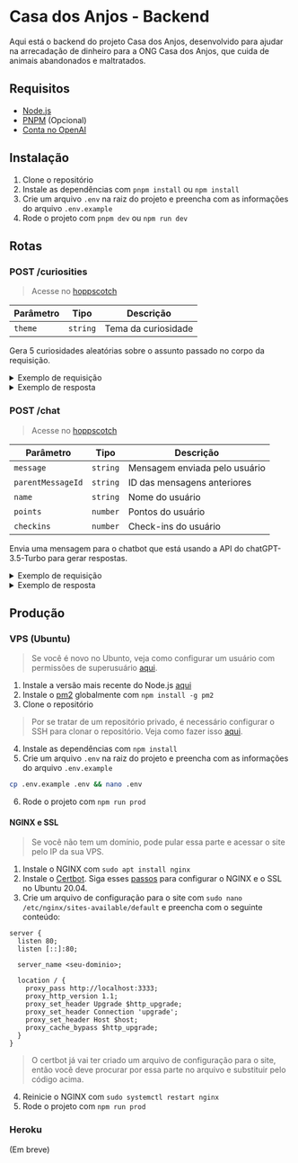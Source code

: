 # Casa dos Anjos - Backend
Aqui está o backend do projeto Casa dos Anjos, desenvolvido para ajudar na arrecadação de dinheiro para a ONG Casa dos Anjos, que cuida de animais abandonados e maltratados.

## Requisitos
- [Node.js](https://nodejs.org/en/)
- [PNPM](https://pnpm.js.org/) (Opcional)
- [Conta no OpenAI](https://beta.openai.com/)

## Instalação
1. Clone o repositório
2. Instale as dependências com `pnpm install` ou `npm install`
3. Crie um arquivo `.env` na raiz do projeto e preencha com as informações do arquivo `.env.example`
4. Rode o projeto com `pnpm dev` ou `npm run dev`

## Rotas
### POST /curiosities
> Acesse no [hoppscotch](https://hopp.sh/r/JChVSHyCI3Q4)

| Parâmetro | Tipo | Descrição |
| --- | --- | --- |
| `theme` | `string` | Tema da curiosidade |

Gera 5 curiosidades aleatórias sobre o assunto passado no corpo da requisição.

<details>
<summary>Exemplo de requisição</summary>

```json
{
  "theme": "dogs"
}
```
</details>
<details>
<summary>Exemplo de resposta</summary>

```json
{
  "status": "success",
  "curiosities": [
    {
      "title": "Comunicação olfativa",
      "curiosity": "Os cães possuem um olfato extremamente desenvolvido e são capazes de detectar odores em uma concentração de até 100.000 vezes menor do que os seres humanos."
    },
    {
      "title": "Variedade de raças",
      "curiosity": "Existem mais de 340 raças de cães reconhecidas oficialmente ao redor do mundo, desde pequenos como o Chihuahua até grandes como o São Bernardo."
    },
    {
      "title": "Melhor amigo do homem",
      "curiosity": "Os cães são conhecidos como o melhor amigo do homem devido à sua lealdade e capacidade de estabelecer laços afetivos com seus donos."
    },
    {
      "title": "Sentido térmico",
      "curiosity": "Os cães possuem sensores térmicos localizados nas pontas do focinho, o que lhes permite detectar variações de temperatura mesmo em ambientes escuros."
    },
    {
      "title": "Habilidades sociais",
      "curiosity": "Os cães têm a capacidade de interpretar as expressões faciais dos seres humanos e são capazes de reconhecer emoções como felicidade, tristeza e medo."
    }
  ]
}
```
</details>

### POST /chat
> Acesse no [hoppscotch](https://hopp.sh/r/JxfvUKtDfovW)

| Parâmetro | Tipo | Descrição |
| --- | --- | --- |
| `message` | `string` | Mensagem enviada pelo usuário |
| `parentMessageId` | `string` | ID das mensagens anteriores |
| `name` | `string` | Nome do usuário |
| `points` | `number` | Pontos do usuário |
| `checkins` | `number` | Check-ins do usuário |

Envia uma mensagem para o chatbot que está usando a API do chatGPT-3.5-Turbo para gerar respostas.

<details>
<summary>Exemplo de requisição</summary>

```json
{
  "message": "Olá, tudo bem?",
  "parentMessageId": "1",
  "name": "João",
  "points": 0,
  "checkins": 0
}
```
</details>
<details>
<summary>Exemplo de resposta</summary>

```json
{
  "status": "success",
  "message": "Olá! Tudo bem sim, e você? Como posso ajudar?",
  "parentMessageId": "chatcmpl-7kJPFCCsZ8Xx3A3kvpWkFWNhpaYxN"
}
```
</details>


## Produção
### VPS (Ubuntu)
> Se você é novo no Ubunto, veja como configurar um usuário com permissões de superusuário [aqui](https://gist.github.com/misterioso013/81a9f1ab97ebccb213c34b3d1260b1ac).

1. Instale a versão mais recente do Node.js [aqui](https://github.com/nvm-sh/nvm)
2. Instale o [pm2](https://pm2.keymetrics.io/) globalmente com `npm install -g pm2`
3. Clone o repositório
> Por se tratar de um repositório privado, é necessário configurar o SSH para clonar o repositório. Veja como fazer isso [aqui](https://gist.github.com/misterioso013/77fdf70ae956c5b08e19700d264b95ae).

4. Instale as dependências com `npm install`
5. Crie um arquivo `.env` na raiz do projeto e preencha com as informações do arquivo `.env.example`
```bash
cp .env.example .env && nano .env
```

6. Rode o projeto com `npm run prod`

#### NGINX e SSL
> Se você não tem um domínio, pode pular essa parte e acessar o site pelo IP da sua VPS.

1. Instale o NGINX com `sudo apt install nginx`
2. Instale o [Certbot](https://certbot.eff.org/). Siga esses [passos](https://certbot.eff.org/instructions?ws=nginx&os=ubuntufocal) para configurar o NGINX e o SSL no Ubuntu 20.04.
3. Crie um arquivo de configuração para o site com `sudo nano /etc/nginx/sites-available/default` e preencha com o seguinte conteúdo:
```nginx
server {
  listen 80;
  listen [::]:80;

  server_name <seu-dominio>;

  location / {
    proxy_pass http://localhost:3333;
    proxy_http_version 1.1;
    proxy_set_header Upgrade $http_upgrade;
    proxy_set_header Connection 'upgrade';
    proxy_set_header Host $host;
    proxy_cache_bypass $http_upgrade;        
  }
}
```
> O certbot já vai ter criado um arquivo de configuração para o site, então você deve procurar por essa parte no arquivo e substituir pelo código acima.

4. Reinicie o NGINX com `sudo systemctl restart nginx`
5. Rode o projeto com `npm run prod`

### Heroku
(Em breve)

